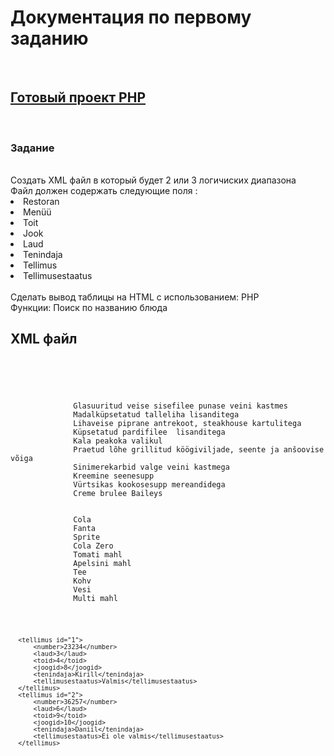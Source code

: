 <h1>Документация по первому заданию</h1>
<br>
<h2><a href="https://lavrov17.thkit.ee/ArvestusToo_Lavrov/">Готовый проект PHP<a></h2>
<br>
<h3>Задание</h3>
<br>
Создать XML файл в который будет 2 или 3 логичиских диапазона
<br>
Файл должен содержать следующие поля :
  <li>Restoran</li>
  <li>Menüü</li>
  <li>Toit</li>
  <li>Jook</li>
  <li>Laud</li>
  <li>Tenindaja</li>
  <li>Tellimus</li>
  <li>Tellimusestaatus</li>
<br>
Сделать вывод таблицы на HTML с использованием:
PHP
<br>
Функции:
Поиск по названию блюда
<br>
  <h2>XML файл</h2>
<code>
  <?xml version="1.0" encoding="utf-8" ?>
  <restaran>
      <menuu>
          <toid>
              <toit id="1" hind="18.00€">Glasuuritud veise sisefilee punase veini kastmes</toit>
              <toit id="2" hind="15.00€">Madalküpsetatud talleliha lisanditega</toit>
              <toit id="3" hind="14.00€">Lihaveise piprane antrekoot, steakhouse kartulitega</toit>
              <toit id="4" hind="14.00€">Küpsetatud pardifilee  lisanditega </toit>
              <toit id="5" hind="13.00€">Kala peakoka valikul</toit>
              <toit id="6" hind="12.00€">Praetud lõhe grillitud köögiviljade, seente ja anšoovise võiga</toit>
              <toit id="7" hind="8.00€">Sinimerekarbid valge veini kastmega</toit>
              <toit id="8" hind="5.00€">Kreemine seenesupp</toit>
              <toit id="9" hind="8.00€">Vürtsikas kookosesupp mereandidega</toit>
              <toit id="10" hind="5.00€">Creme brulee Baileys</toit>
          </toid>
          <joogid>
              <jook id="1" hind="1.50€">Cola</jook>
              <jook id="2" hind="1.50€">Fanta</jook>
              <jook id="3" hind="1.50€">Sprite</jook>
              <jook id="4" hind="1.50€">Cola Zero</jook>
              <jook id="5" hind="1.20€">Tomati mahl</jook>
              <jook id="6" hind="1.20€">Apelsini mahl</jook>
              <jook id="7" hind="1.80€">Tee</jook>
              <jook id="8" hind="2.00€">Kohv</jook>
              <jook id="9" hind="0.50€">Vesi</jook>
              <jook id="10" hind="1.20€">Multi mahl</jook>
          </joogid>
      </menuu>

      <tellimus id="1">
          <number>23234</number>
          <laud>3</laud>
          <toid>4</toid>
          <joogid>8</joogid>
          <tenindaja>Kirill</tenindaja>
          <tellimusestaatus>Valmis</tellimusestaatus>
      </tellimus>
      <tellimus id="2">
          <number>36257</number>
          <laud>6</laud>
          <toid>9</toid>
          <joogid>10</joogid>
          <tenindaja>Daniil</tenindaja>
          <tellimusestaatus>Ei ole valmis</tellimusestaatus>
      </tellimus>
  </restaran>
</code>
